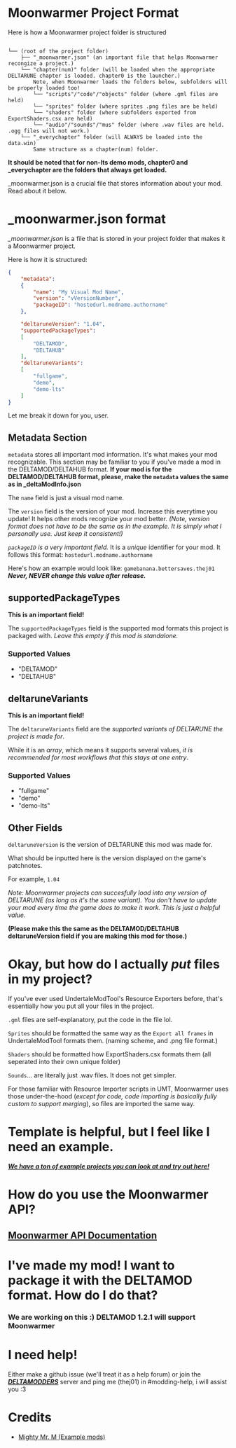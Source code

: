 # Moonwarmer Project Format
Here is how a Moonwarmer project folder is structured
```

└── (root of the project folder)
    ├── "_moonwarmer.json" (an important file that helps Moonwarmer recongize a project.)
    └── "chapter(num)" folder (will be loaded when the appropriate DELTARUNE chapter is loaded. chapter0 is the launcher.)
        Note, when Moonwarmer loads the folders below, subfolders will be properly loaded too!
        └── "scripts"/"code"/"objects" folder (where .gml files are held)
        └── "sprites" folder (where sprites .png files are be held)
        └── "shaders" folder (where subfolders exported from ExportShaders.csx are held)
        └── "audio"/"sounds"/"mus" folder (where .wav files are held. .ogg files will not work.)
    └── "_everychapter" folder (will ALWAYS be loaded into the data.win)
        Same structure as a chapter(num) folder.
```

**It should be noted that for non-lts demo mods, chapter0 and _everychapter are the folders that always get loaded.**

_moonwarmer.json is a crucial file that stores information about your mod. Read about it below.

# _moonwarmer.json format
*_moonwarmer.json* is a file that is stored in your project folder that makes it a Moonwarmer project. 

Here is how it is structured:

```json
{
    "metadata": 
    {
        "name": "My Visual Mod Name",
        "version": "vVersionNumber",
        "packageID": "hostedurl.modname.authorname"
    },

    "deltaruneVersion": "1.04",
    "supportedPackageTypes": 
    [
        "DELTAMOD",
        "DELTAHUB"
    ],
    "deltaruneVariants":
    [
        "fullgame",
        "demo",
        "demo-lts"
    ]
}
```

Let me break it down for you, user.

## Metadata Section

`metadata` stores all important mod information. It's what makes your mod recognizable.
This section may be familiar to you if you've made a mod in the DELTAMOD/DELTAHUB format.
**If your mod is for the DELTAMOD/DELTAHUB format, please, make the `metadata` values the same as in _deltaModInfo.json**

The `name` field is just a visual mod name.

The `version` field is the version of your mod. Increase this everytime you update! It helps other mods recognize your mod better.
*(Note, version format does not have to be the same as in the example. It is simply what I personally use. Just keep it consistent!)*

*`packageID` is a very important field.* It is a *unique* identifier for your mod. It follows this format: `hostedurl.modname.authorname`

Here's how an example would look like: `gamebanana.bettersaves.thej01`
***Never, NEVER change this value after release.***

## supportedPackageTypes
**This is an important field!**

The `supportedPackageTypes` field is the supported mod formats this project is packaged with. *Leave this empty if this mod is standalone.*

### Supported Values
- "DELTAMOD"
- "DELTAHUB"

## deltaruneVariants
**This is an important field!**

The `deltaruneVariants` field are the *supported variants of DELTARUNE the project is made for*.

While it is an *array*, which means it supports several values, *it is recommended for most workflows that this stays at one entry*.

### Supported Values
- "fullgame"
- "demo"
- "demo-lts"

## Other Fields

`deltaruneVersion` is the version of DELTARUNE this mod was made for. 

What should be inputted here is the version displayed on the game's patchnotes.

For example, `1.04`

*Note: Moonwarmer projects can succesfully load into any version of DELTARUNE (as long as it's the same variant). You don't have to update your mod every time the game does to make it work. This is just a helpful value.*

**(Please make this the same as the DELTAMOD/DELTAHUB deltaruneVersion field if you are making this mod for those.)**

# Okay, but how do I actually *put* files in my project?
If you've ever used UndertaleModTool's Resource Exporters before, that's essentially how you put all your files in the project. 

`.gml` files are self-explanatory, put the code in the file lol.

`Sprites` should be formatted the same way as the `Export all frames` in UndertaleModTool formats them. (naming scheme, and .png file format.)

`Shaders` should be formatted how ExportShaders.csx formats them (all seperated into their own unique folder)

`Sounds`... are literally just .wav files. It does not get simpler.

For those familiar with Resource Importer scripts in UMT, Moonwarmer uses those under-the-hood (*except for code, code importing is basically fully custom to support merging*), so files are imported the same way.

# Template is helpful, but I feel like I need an example.
[***We have a ton of example projects you can look at and try out here!***](https://github.com/thej01/moonwarmer-example-mods/tree/main/__ExampleMods)

# How do you use the Moonwarmer API?
## [Moonwarmer API Documentation](https://github.com/thej01/moonwarmer-example-mods/wiki)

# I've made my mod! I want to package it with the DELTAMOD format. How do I do that?
### We are working on this :) DELTAMOD 1.2.1 will support Moonwarmer

# I need help!
Either make a github issue (we'll treat it as a help forum)
or join the [***DELTAMODDERS***](https://discord.com/invite/TWkdQQRbPt) server and ping me (thej01) in #modding-help, i will assist you :3

# Credits
- [Mighty Mr. M (Example mods)](https://gamebanana.com/members/4797850)

